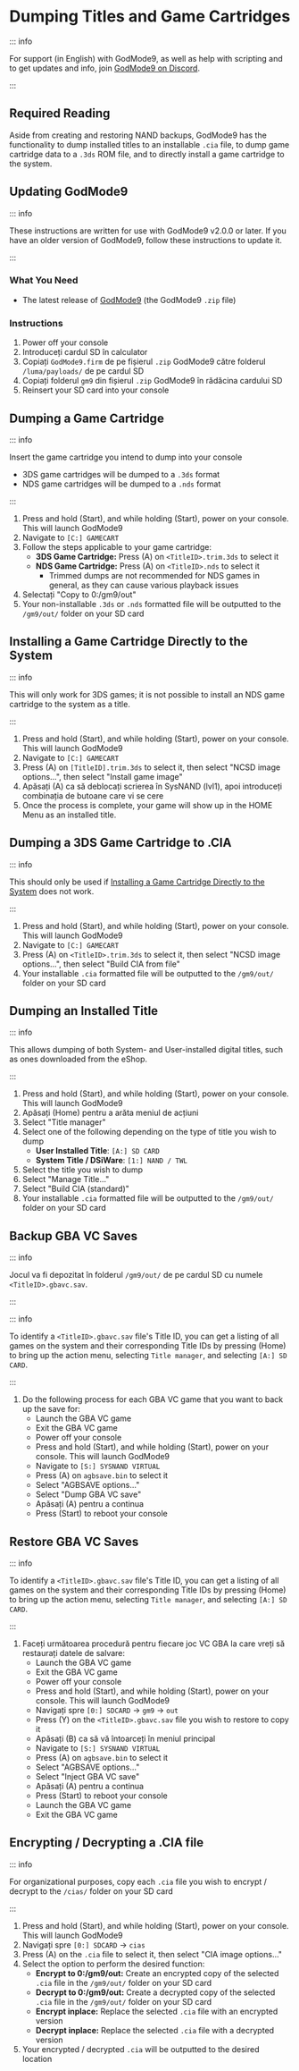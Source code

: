 # Dumping Titles and Game Cartridges

::: info

For support (in English) with GodMode9, as well as help with scripting and to get updates and info, join [GodMode9 on Discord](https://discord.gg/BRcbvtFxX4).

:::

## Required Reading

Aside from creating and restoring NAND backups, GodMode9 has the functionality to dump installed titles to an installable `.cia` file, to dump game cartridge data to a `.3ds` ROM file, and to directly install a game cartridge to the system.

## Updating GodMode9

::: info

These instructions are written for use with GodMode9 v2.0.0 or later. If you have an older version of GodMode9, follow these instructions to update it.

:::

### What You Need

- The latest release of [GodMode9](https://github.com/d0k3/GodMode9/releases/latest) (the GodMode9 `.zip` file)

### Instructions

1. Power off your console
2. Introduceți cardul SD în calculator
3. Copiați `GodMode9.firm` de pe fișierul `.zip` GodMode9 către folderul `/luma/payloads/` de pe cardul SD
4. Copiați folderul `gm9` din fișierul `.zip` GodMode9 în rădăcina cardului SD
5. Reinsert your SD card into your console

## Dumping a Game Cartridge

::: info

Insert the game cartridge you intend to dump into your console

- 3DS game cartridges will be dumped to a `.3ds` format
- NDS game cartridges will be dumped to a `.nds` format

:::

1. Press and hold (Start), and while holding (Start), power on your console. This will launch GodMode9
2. Navigate to `[C:] GAMECART`
3. Follow the steps applicable to your game cartridge:
    - **3DS Game Cartridge:** Press (A) on `<TitleID>.trim.3ds` to select it
    - **NDS Game Cartridge:** Press (A) on `<TitleID>.nds` to select it
        - Trimmed dumps are not recommended for NDS games in general, as they can cause various playback issues
4. Selectați "Copy to 0:/gm9/out"
5. Your non-installable `.3ds` or `.nds` formatted file will be outputted to the `/gm9/out/` folder on your SD card

## Installing a Game Cartridge Directly to the System

::: info

This will only work for 3DS games; it is not possible to install an NDS game cartridge to the system as a title.

:::

1. Press and hold (Start), and while holding (Start), power on your console. This will launch GodMode9
2. Navigate to `[C:] GAMECART`
3. Press (A) on `[TitleID].trim.3ds` to select it, then select "NCSD image options...", then select "Install game image"
4. Apăsați (A) ca să deblocați scrierea în SysNAND (lvl1), apoi introduceți combinația de butoane care vi se cere
5. Once the process is complete, your game will show up in the HOME Menu as an installed title.

## Dumping a 3DS Game Cartridge to .CIA

::: info

This should only be used if [Installing a Game Cartridge Directly to the System](#installing-a-game-cartridge-directly-to-the-system) does not work.

:::

1. Press and hold (Start), and while holding (Start), power on your console. This will launch GodMode9
2. Navigate to `[C:] GAMECART`
3. Press (A) on `<TitleID>.trim.3ds` to select it, then select "NCSD image options...", then select "Build CIA from file"
4. Your installable `.cia` formatted file will be outputted to the `/gm9/out/` folder on your SD card

## Dumping an Installed Title

::: info

This allows dumping of both System- and User-installed digital titles, such as ones downloaded from the eShop.

:::

1. Press and hold (Start), and while holding (Start), power on your console. This will launch GodMode9
2. Apăsați (Home) pentru a arăta meniul de acțiuni
3. Select "Title manager"
4. Select one of the following depending on the type of title you wish to dump
    - **User Installed Title**: `[A:] SD CARD`
    - **System Title / DSiWare**: `[1:] NAND / TWL`
5. Select the title you wish to dump
6. Select "Manage Title..."
7. Select "Build CIA (standard)"
8. Your installable `.cia` formatted file will be outputted to the `/gm9/out/` folder on your SD card

## Backup GBA VC Saves

::: info

Jocul va fi depozitat în folderul `/gm9/out/` de pe cardul SD cu numele `<TitleID>.gbavc.sav`.

:::

::: info

To identify a `<TitleID>.gbavc.sav` file's Title ID, you can get a listing of all games on the system and their corresponding Title IDs by pressing (Home) to bring up the action menu, selecting `Title manager`, and selecting `[A:] SD CARD`.

:::

1. Do the following process for each GBA VC game that you want to back up the save for:
    - Launch the GBA VC game
    - Exit the GBA VC game
    - Power off your console
    - Press and hold (Start), and while holding (Start), power on your console. This will launch GodMode9
    - Navigate to `[S:] SYSNAND VIRTUAL`
    - Press (A) on `agbsave.bin` to select it
    - Select "AGBSAVE options..."
    - Select "Dump GBA VC save"
    - Apăsați (A) pentru a continua
    - Press (Start) to reboot your console

## Restore GBA VC Saves

::: info

To identify a `<TitleID>.gbavc.sav` file's Title ID, you can get a listing of all games on the system and their corresponding Title IDs by pressing (Home) to bring up the action menu, selecting `Title manager`, and selecting `[A:] SD CARD`.

:::

1. Faceți următoarea procedură pentru fiecare joc VC GBA la care vreți să restaurați datele de salvare:
    - Launch the GBA VC game
    - Exit the GBA VC game
    - Power off your console
    - Press and hold (Start), and while holding (Start), power on your console. This will launch GodMode9
    - Navigați spre `[0:] SDCARD` -> `gm9` -> `out`
    - Press (Y) on the `<TitleID>.gbavc.sav` file you wish to restore to copy it
    - Apăsați (B) ca să vă întoarceți în meniul principal
    - Navigate to `[S:] SYSNAND VIRTUAL`
    - Press (A) on `agbsave.bin` to select it
    - Select "AGBSAVE options..."
    - Select "Inject GBA VC save"
    - Apăsați (A) pentru a continua
    - Press (Start) to reboot your console
    - Launch the GBA VC game
    - Exit the GBA VC game

## Encrypting / Decrypting a .CIA file

::: info

For organizational purposes, copy each `.cia` file you wish to encrypt / decrypt to the `/cias/` folder on your SD card

:::

1. Press and hold (Start), and while holding (Start), power on your console. This will launch GodMode9
2. Navigați spre `[0:] SDCARD` -> `cias`
3. Press (A) on the `.cia` file to select it, then select "CIA image options..."
4. Select the option to perform the desired function:
    - **Encrypt to 0:/gm9/out:** Create an encrypted copy of the selected `.cia` file in the `/gm9/out/` folder on your SD card
    - **Decrypt to 0:/gm9/out:** Create a decrypted copy of the selected `.cia` file in the `/gm9/out/` folder on your SD card
    - **Encrypt inplace:** Replace the selected `.cia` file with an encrypted version
    - **Decrypt inplace:** Replace the selected `.cia` file with a decrypted version
5. Your encrypted / decrypted `.cia` will be outputted to the desired location
